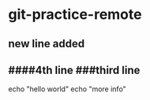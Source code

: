 # git-practice-remote
## new line added
####4th line
###third line
----
echo "hello world"
echo "more info"
